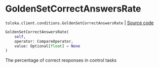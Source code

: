 # GoldenSetCorrectAnswersRate
`toloka.client.conditions.GoldenSetCorrectAnswersRate` | [Source code](https://github.com/Toloka/toloka-kit/blob/v0.1.26/src/client/conditions.py#L179)

```python
GoldenSetCorrectAnswersRate(
    self,
    operator: CompareOperator,
    value: Optional[float] = None
)
```

The percentage of correct responses in control tasks

